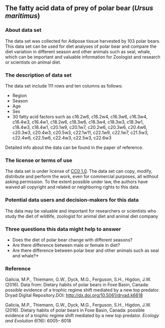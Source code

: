## The fatty acid data of prey of polar bear (_Ursus maritimus_)

### About data set 
The data set was collected for Adipose tissue harvested by 103 polar bears. This data set can be used for diet analyses of polar bear and compare the diet variation in different season and other animals such as seal, whale, which can be important and valuable information for Zoologist and research or scientists on animal diet.  

### The description of data set
The data set include 111 rows and ten columns as  follows:  

* Region
* Season
* Age
* Sex
* 30 fatty acid factors such as c16.2w6, c16.2w4, c16.3w6, c16.3w4, c16.4w3, c16.4w1, c18.2w6, c18.3w6, c18.3w4, c18.3w3, c18.3w1, c18.4w3, c18.4w1, c20.1w9, c20.1w7, c20.2w6, c20.3w6, c20.4w6,	c20.3w3, c20.4w3, c20.5w3, c22.1w11, c22.1w9, c22.1w7, c21.5w3, c22.4w6, c22.5w6, c22.4w3, c22.5w3, c22.6w3

Detailed info about the data can be found in the paper of reference.

### The license or terms of use 
The data set is under license of [CC0 1.0](https://creativecommons.org/publicdomain/zero/1.0/). The data set can copy, modify, distribute and perform the work, even for commercial purposes, all without asking permission. To the extent possible under law, the authors have waived all copyright and related or neighboring rights to this data.

### Potential data users and decision-makers for this data
The data may be valuable and important for researchers or scientists who study the diet of wildlife, zoologist for animal diet and animal diet company  
### Three questions this data might help to answer
* Does the diet of polar bear change with different seasons?
* Are there difference between male or female in diet?
* Are there difference between polar bear and other animals such as seal and whale?*  

### Reference
Galicia, M.P., Thiemann, G.W., Dyck, M.G., Ferguson, S.H., Higdon, J.W. (2016). Data from: Dietary habits of polar bears in Foxe Basin, Canada: possible evidence of a trophic regime shift mediated by a new top predator. Dryad Digital Repository.DOI: http://dx.doi.org/10.5061/dryad.k6618

Galicia, M.P., Thiemann, G.W., Dyck, M.G., Ferguson, S.H., Higdon, J.W. (2016). Dietary habits of polar bears in Foxe Basin, Canada:
possible evidence of a trophic regime shift mediated by a
new top predator. _Ecology and Evolution 6_(16): 6005–
6018
